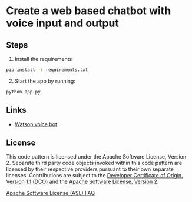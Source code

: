 # Create a web based chatbot with voice input and output

## Steps

1. Install the requirements
  ```bash
  pip install -r requirements.txt
  ```

2. Start the app by running:

  ```bash
  python app.py
  ```



## Links

* [Watson voice bot](https://github.com/IBM/watson-voice-bot)

## License

This code pattern is licensed under the Apache Software License, Version 2.  Separate third party code objects invoked within this code pattern are licensed by their respective providers pursuant to their own separate licenses. Contributions are subject to the [Developer Certificate of Origin, Version 1.1 (DCO)](https://developercertificate.org/) and the [Apache Software License, Version 2](https://www.apache.org/licenses/LICENSE-2.0.txt).

[Apache Software License (ASL) FAQ](https://www.apache.org/foundation/license-faq.html#WhatDoesItMEAN)
